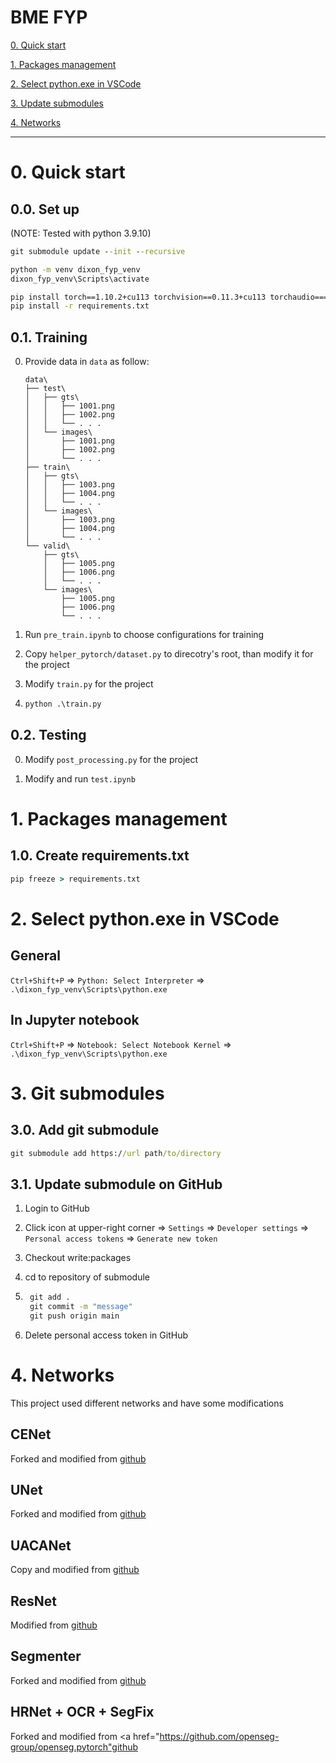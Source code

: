 # BME FYP

<a href="#0.">0. Quick start</a>

<a href="#1.">1. Packages management</a>

<a href="#2.">2. Select python.exe in VSCode</a>

<a href="#3.">3. Update submodules</a>

<a href="#4.">4. Networks</a>

---

<h1 id="0.">0. Quick start</h1>

<h2>0.0. Set up</h2>

(NOTE: Tested with python 3.9.10)

```cmd
git submodule update --init --recursive 

python -m venv dixon_fyp_venv
dixon_fyp_venv\Scripts\activate

pip install torch==1.10.2+cu113 torchvision==0.11.3+cu113 torchaudio===0.10.2+cu113 -f https://download.pytorch.org/whl/cu113/torch_stable.html
pip install -r requirements.txt
```

<h2>0.1. Training</h2>

0. Provide data in `data` as follow:
    ```
    data\
    ├── test\
    │   ├── gts\
    │   │   ├── 1001.png
    │   │   ├── 1002.png
    │   │   └── . . .
    │   └── images\
    │       ├── 1001.png
    │       ├── 1002.png
    │       └── . . .
    ├── train\
    │   ├── gts\
    │   │   ├── 1003.png
    │   │   ├── 1004.png
    │   │   └── . . .
    │   └── images\
    │       ├── 1003.png
    │       ├── 1004.png
    │       └── . . .
    └── valid\
        ├── gts\
        │   ├── 1005.png
        │   ├── 1006.png
        │   └── . . .
        └── images\
            ├── 1005.png
            ├── 1006.png
            └── . . .
    ```
1. Run `pre_train.ipynb` to choose configurations for training

2. Copy `helper_pytorch/dataset.py` to direcotry's root, than modify it for the project

3. Modify `train.py` for the project

4.  ```cmd
    python .\train.py
    ```

<h2>0.2. Testing</h2>

0. Modify `post_processing.py` for the project

1. Modify and run `test.ipynb`

<h1 id="1.">1. Packages management</h1>

<h2>1.0. Create requirements.txt</h2>

```cmd
pip freeze > requirements.txt
```

<h1 id="2.">2. Select python.exe in VSCode</h1>

<h2>General</h2>

`Ctrl+Shift+P` => `Python: Select Interpreter` => `.\dixon_fyp_venv\Scripts\python.exe`

<h2>In Jupyter notebook</h2>

`Ctrl+Shift+P` => `Notebook: Select Notebook Kernel` => `.\dixon_fyp_venv\Scripts\python.exe`

<h1 id="3.">3. Git submodules</h1>

<h2>3.0. Add git submodule</h2>

```cmd
git submodule add https://url path/to/directory
```

<h2>3.1. Update submodule on GitHub</h2>

1. Login to GitHub

2. Click icon at upper-right corner => `Settings` => `Developer settings` => `Personal access tokens` => `Generate new token`

3. Checkout write:packages

4. cd to repository of submodule

4. ```cmd
    git add .
    git commit -m "message"
    git push origin main
    ```
5. Delete personal access token in GitHub

<h1 id="4.">4. Networks</h1>

This project used different networks and have some modifications

<h2>CENet</h2>

Forked and modified from <a href="https://github.com/David-zaiwang/Image_segmentation_framework.git">github</a>

<h2>UNet</h2>

Forked and modified from <a href="https://github.com/milesial/Pytorch-UNet">github</a>

<h2>UACANet</h2>

Copy and modified from <a href="https://github.com/plemeri/UACANet">github</a>

<h2>ResNet</h2>

Modified from <a href="https://github.com/pytorch/vision/blob/main/torchvision/models/resnet.py">github</a>

<h2>Segmenter</h2>

Forked and modified from <a href="https://github.com/rstrudel/segmenter">github</a>

<h2>HRNet + OCR + SegFix</h2>

Forked and modified from <a href="https://github.com/openseg-group/openseg.pytorch"github</a>

